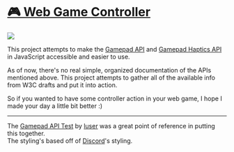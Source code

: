 # [🎮 Web Game Controller](https://gamepad.berryscript.com)

<img src="https://media.giphy.com/media/83rvN2ZA49onckh6ps/giphy.gif?cid=790b76116ac410f4189ba64a9c0aa9a52d979627e21f04e2&rid=giphy.gif&ct=g">

This project attempts to make the [Gamepad API](http://www.w3.org/TR/gamepad/) and [Gamepad Haptics API](https://docs.google.com/document/d/1jPKzVRNzzU4dUsvLpSXm1VXPQZ8FP-0lKMT-R_p-s6g) in JavaScript accessible and easier to use.

As of now, there's no real simple, organized documentation of the APIs mentioned above. This project attempts to gather all of the available info from W3C drafts and put it into action.

So if you wanted to have some controller action in your web game, I hope I made your day a little bit better :)

---

The [Gamepad API Test](https://luser.github.io/gamepadtest/) by [luser](https://github.com/luser) was a great point of reference in putting this together.  
The styling's based off of [Discord](https://discord.gg)'s styling.
